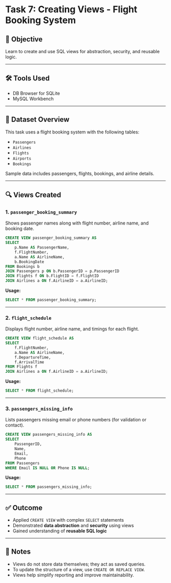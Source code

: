 # Task 7: Creating Views - Flight Booking System

## 🎯 Objective
Learn to create and use SQL views for abstraction, security, and reusable logic.

---

## 🛠 Tools Used
- DB Browser for SQLite
- MySQL Workbench

---

## 📁 Dataset Overview

This task uses a flight booking system with the following tables:
- `Passengers`
- `Airlines`
- `Flights`
- `Airports`
- `Bookings`

Sample data includes passengers, flights, bookings, and airline details.

---

## 🔍 Views Created

### 1. `passenger_booking_summary`

Shows passenger names along with flight number, airline name, and booking date.

```sql
CREATE VIEW passenger_booking_summary AS
SELECT 
    p.Name AS PassengerName,
    f.FlightNumber,
    a.Name AS AirlineName,
    b.BookingDate
FROM Bookings b
JOIN Passengers p ON b.PassengerID = p.PassengerID
JOIN Flights f ON b.FlightID = f.FlightID
JOIN Airlines a ON f.AirlineID = a.AirlineID;
```

**Usage:**
```sql
SELECT * FROM passenger_booking_summary;
```

---

### 2. `flight_schedule`

Displays flight number, airline name, and timings for each flight.

```sql
CREATE VIEW flight_schedule AS
SELECT 
    f.FlightNumber,
    a.Name AS AirlineName,
    f.DepartureTime,
    f.ArrivalTime
FROM Flights f
JOIN Airlines a ON f.AirlineID = a.AirlineID;
```

**Usage:**
```sql
SELECT * FROM flight_schedule;
```

---

### 3. `passengers_missing_info`

Lists passengers missing email or phone numbers (for validation or contact).

```sql
CREATE VIEW passengers_missing_info AS
SELECT 
    PassengerID,
    Name,
    Email,
    Phone
FROM Passengers
WHERE Email IS NULL OR Phone IS NULL;
```

**Usage:**
```sql
SELECT * FROM passengers_missing_info;
```

---

## ✅ Outcome

- Applied `CREATE VIEW` with complex `SELECT` statements
- Demonstrated **data abstraction** and **security** using views
- Gained understanding of **reusable SQL logic**

---

## 📌 Notes

- Views do not store data themselves; they act as saved queries.
- To update the structure of a view, use `CREATE OR REPLACE VIEW`.
- Views help simplify reporting and improve maintainability.